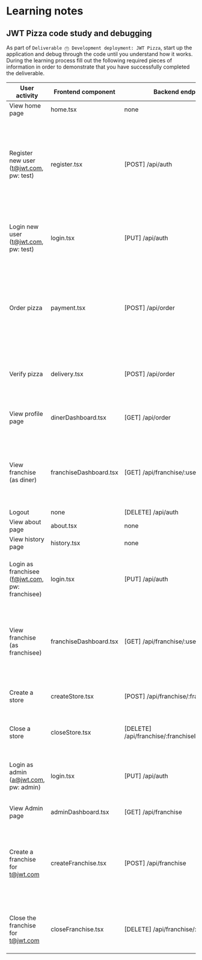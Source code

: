 # Learning notes

## JWT Pizza code study and debugging
 
As part of `Deliverable ⓵ Development deployment: JWT Pizza`, start up the application and debug through the code until you understand how it works. During the learning process fill out the following required pieces of information in order to demonstrate that you have successfully completed the deliverable.


 
|**User activity**|**Frontend component**|**Backend endpoints**|**Database SQL**|
|------------------|-----------------------|----------------------|------------------------------------------------------------------------------------------------|
|View home page|home.tsx|none|none|
|Register new user<br/>(t@jwt.com, pw: test)|register.tsx|[POST] /api/auth|INSERT INTO user (name, email, password, created_at) VALUES (?, ?, ?, NOW());<br>INSERT INTO userRole (userId, role, objectId) VALUES (LAST_INSERT_ID(), ?, ?);|
|Login new user<br/>(t@jwt.com, pw: test)|login.tsx|[PUT] /api/auth|SELECT * FROM user WHERE email = ? AND password = ?;<br>SELECT role FROM userRole WHERE userId = ?;|
|Order pizza|payment.tsx|[POST] /api/order|INSERT INTO orders (franchiseId, storeId, totalPrice, created_at) VALUES (?, ?, ?, NOW());<br>INSERT INTO orderItems (orderId, menuId, quantity, price) VALUES (?, ?, ?, ?);|
|Verify pizza|delivery.tsx|[POST] /api/order|SELECT * FROM orders WHERE id = ?;<br>SELECT * FROM orderItems WHERE orderId = ?;|
|View profile page|dinerDashboard.tsx|[GET] /api/order|SELECT * FROM orders WHERE userId = ? ORDER BY created_at DESC;|
|View franchise (as diner)|franchiseDashboard.tsx|[GET] /api/franchise/:userId|SELECT * FROM franchises WHERE userId = ?;<br>SELECT * FROM stores WHERE franchiseId IN (SELECT id FROM franchises WHERE userId = ?);|
|Logout|none|[DELETE] /api/auth|none|
|View about page|about.tsx|none|none|
|View history page|history.tsx|none|none|
|Login as franchisee<br/>(f@jwt.com, pw: franchisee)|login.tsx|[PUT] /api/auth|SELECT * FROM user WHERE email = ? AND password = ?;<br>SELECT role FROM userRole WHERE userId = ?;|
|View franchise (as franchisee)|franchiseDashboard.tsx|[GET] /api/franchise/:userId|SELECT * FROM franchises WHERE userId = ?;<br>SELECT * FROM stores WHERE franchiseId IN (SELECT id FROM franchises WHERE userId = ?);|
|Create a store|createStore.tsx|[POST] /api/franchise/:franchiseId/store|INSERT INTO stores (franchiseId, name, created_at) VALUES (?, ?, NOW());|
|Close a store|closeStore.tsx|[DELETE] /api/franchise/:franchiseId/store/:storeId|DELETE FROM stores WHERE id = ? AND franchiseId = ?;|
|Login as admin<br/>(a@jwt.com, pw: admin)|login.tsx|[PUT] /api/auth|SELECT * FROM user WHERE email = ? AND password = ?;<br>SELECT role FROM userRole WHERE userId = ?;|
|View Admin page|adminDashboard.tsx|[GET] /api/franchise|SELECT * FROM franchises;|
|Create a franchise for t@jwt.com|createFranchise.tsx|[POST] /api/franchise|INSERT INTO franchises (name, created_at) VALUES (?, NOW());<br>INSERT INTO franchiseAdmins (franchiseId, userId) VALUES (LAST_INSERT_ID(), ?);|
|Close the franchise for t@jwt.com|closeFranchise.tsx|[DELETE] /api/franchise/:franchiseId|DELETE FROM franchises WHERE id = ?;<br>DELETE FROM stores WHERE franchiseId = ?;|
